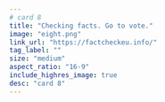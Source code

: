 ```yaml
---
# card 8
title: "Checking facts. Go to vote."
image: "eight.png"
link_url: "https://factcheckeu.info/"
tag_label: ""
size: "medium"
aspect_ratio: "16-9"
include_highres_image: true
desc: "card 8"
---
```

